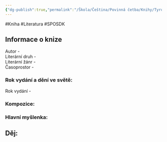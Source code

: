 ```yaml
---
{"dg-publish":true,"permalink":"/Škola/Čeština/Povinná četba/Knihy/Tyrolské elegie/","created":"2024-03-18T20:55:46.595+01:00","updated":"2024-03-13T18:23:51.979+01:00"}
---
```


#Kniha #Literatura #SPOSDK
## Informace o knize
Autor -  
Literární druh -  
Literární žánr -  
Časoprostor -
### Rok vydání a dění ve světě:
Rok vydání -
### Kompozice:

### Hlavní myšlenka:

## Děj: